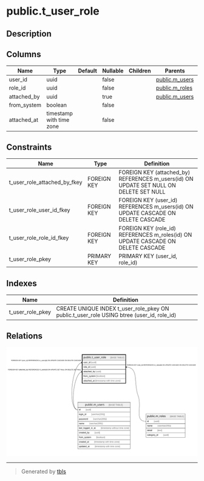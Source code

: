 # public.t_user_role

## Description

## Columns

| Name | Type | Default | Nullable | Children | Parents | Comment |
| ---- | ---- | ------- | -------- | -------- | ------- | ------- |
| user_id | uuid |  | false |  | [public.m_users](public.m_users.md) |  |
| role_id | uuid |  | false |  | [public.m_roles](public.m_roles.md) |  |
| attached_by | uuid |  | true |  | [public.m_users](public.m_users.md) |  |
| from_system | boolean |  | false |  |  |  |
| attached_at | timestamp with time zone |  | false |  |  |  |

## Constraints

| Name | Type | Definition |
| ---- | ---- | ---------- |
| t_user_role_attached_by_fkey | FOREIGN KEY | FOREIGN KEY (attached_by) REFERENCES m_users(id) ON UPDATE SET NULL ON DELETE SET NULL |
| t_user_role_user_id_fkey | FOREIGN KEY | FOREIGN KEY (user_id) REFERENCES m_users(id) ON UPDATE CASCADE ON DELETE CASCADE |
| t_user_role_role_id_fkey | FOREIGN KEY | FOREIGN KEY (role_id) REFERENCES m_roles(id) ON UPDATE CASCADE ON DELETE CASCADE |
| t_user_role_pkey | PRIMARY KEY | PRIMARY KEY (user_id, role_id) |

## Indexes

| Name | Definition |
| ---- | ---------- |
| t_user_role_pkey | CREATE UNIQUE INDEX t_user_role_pkey ON public.t_user_role USING btree (user_id, role_id) |

## Relations

![er](public.t_user_role.svg)

---

> Generated by [tbls](https://github.com/k1LoW/tbls)
